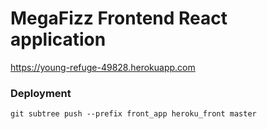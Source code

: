 # MegaFizz Frontend React application 

https://young-refuge-49828.herokuapp.com

### Deployment
`git subtree push --prefix front_app heroku_front master`
